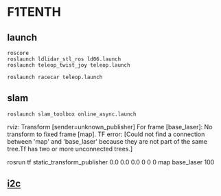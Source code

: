 # F1TENTH

## launch
```
roscore
roslaunch ldlidar_stl_ros ld06.launch
roslaunch teleop_twist_joy teleop.launch

roslaunch racecar teleop.launch
```

## slam
```
roslaunch slam_toolbox online_async.launch 
```

rviz:
Transform [sender=unknown_publisher]
For frame [base_laser]: No transform to fixed frame [map]. TF error: [Could not find a connection between 'map' and 'base_laser' because they are not part of the same tree.Tf has two or more unconnected trees.]

rosrun tf static_transform_publisher 0.0 0.0 0.0 0 0 0 map base_laser 100

## [i2c](https://github.com/asibarr2/ros-pca9685-jetXavNX)
